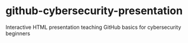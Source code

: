 # github-cybersecurity-presentation
Interactive HTML presentation teaching GitHub basics for cybersecurity beginners
